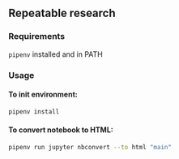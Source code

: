 ## Repeatable research

### Requirements
`pipenv` installed and in PATH

### Usage

#### To init environment:
```bash
pipenv install
```

#### To convert notebook to HTML:
```bash
pipenv run jupyter nbconvert --to html "main"
```